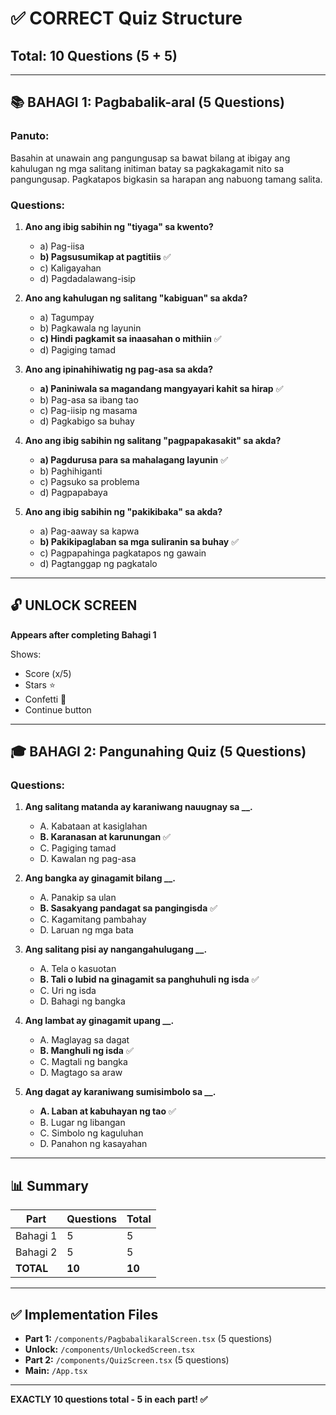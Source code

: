 # ✅ CORRECT Quiz Structure

## Total: 10 Questions (5 + 5)

---

## 📚 BAHAGI 1: Pagbabalik-aral (5 Questions)

### Panuto:
Basahin at unawain ang pangungusap sa bawat bilang at ibigay ang kahulugan ng mga salitang initiman batay sa pagkakagamit nito sa pangungusap. Pagkatapos bigkasin sa harapan ang nabuong tamang salita.

### Questions:

1. **Ano ang ibig sabihin ng "tiyaga" sa kwento?**
   - a) Pag-iisa
   - **b) Pagsusumikap at pagtitiis** ✅
   - c) Kaligayahan
   - d) Pagdadalawang-isip

2. **Ano ang kahulugan ng salitang "kabiguan" sa akda?**
   - a) Tagumpay
   - b) Pagkawala ng layunin
   - **c) Hindi pagkamit sa inaasahan o mithiin** ✅
   - d) Pagiging tamad

3. **Ano ang ipinahihiwatig ng pag-asa sa akda?**
   - **a) Paniniwala sa magandang mangyayari kahit sa hirap** ✅
   - b) Pag-asa sa ibang tao
   - c) Pag-iisip ng masama
   - d) Pagkabigo sa buhay

4. **Ano ang ibig sabihin ng salitang "pagpapakasakit" sa akda?**
   - **a) Pagdurusa para sa mahalagang layunin** ✅
   - b) Paghihiganti
   - c) Pagsuko sa problema
   - d) Pagpapabaya

5. **Ano ang ibig sabihin ng "pakikibaka" sa akda?**
   - a) Pag-aaway sa kapwa
   - **b) Pakikipaglaban sa mga suliranin sa buhay** ✅
   - c) Pagpapahinga pagkatapos ng gawain
   - d) Pagtanggap ng pagkatalo

---

## 🔓 UNLOCK SCREEN

**Appears after completing Bahagi 1**

Shows:
- Score (x/5)
- Stars ⭐
- Confetti 🎉
- Continue button

---

## 🎓 BAHAGI 2: Pangunahing Quiz (5 Questions)

### Questions:

1. **Ang salitang matanda ay karaniwang nauugnay sa __.**
   - A. Kabataan at kasiglahan
   - **B. Karanasan at karunungan** ✅
   - C. Pagiging tamad
   - D. Kawalan ng pag-asa

2. **Ang bangka ay ginagamit bilang __.**
   - A. Panakip sa ulan
   - **B. Sasakyang pandagat sa pangingisda** ✅
   - C. Kagamitang pambahay
   - D. Laruan ng mga bata

3. **Ang salitang pisi ay nangangahulugang __.**
   - A. Tela o kasuotan
   - **B. Tali o lubid na ginagamit sa panghuhuli ng isda** ✅
   - C. Uri ng isda
   - D. Bahagi ng bangka

4. **Ang lambat ay ginagamit upang __.**
   - A. Maglayag sa dagat
   - **B. Manghuli ng isda** ✅
   - C. Magtali ng bangka
   - D. Magtago sa araw

5. **Ang dagat ay karaniwang sumisimbolo sa __.**
   - **A. Laban at kabuhayan ng tao** ✅
   - B. Lugar ng libangan
   - C. Simbolo ng kaguluhan
   - D. Panahon ng kasayahan

---

## 📊 Summary

| Part | Questions | Total |
|------|-----------|-------|
| Bahagi 1 | 5 | 5 |
| Bahagi 2 | 5 | 5 |
| **TOTAL** | **10** | **10** |

---

## ✅ Implementation Files

- **Part 1:** `/components/PagbabalikaralScreen.tsx` (5 questions)
- **Unlock:** `/components/UnlockedScreen.tsx`
- **Part 2:** `/components/QuizScreen.tsx` (5 questions)
- **Main:** `/App.tsx`

---

**EXACTLY 10 questions total - 5 in each part! ✅**
